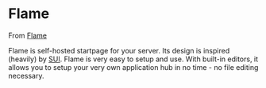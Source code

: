 # Flame

From [Flame](https://github.com/pawelmalak/flame)

Flame is self-hosted startpage for your server. Its design is inspired (heavily) by [SUI](https://github.com/jeroenpardon/sui). Flame is very easy to setup and use. With built-in editors, it allows you to setup your very own application hub in no time - no file editing necessary.